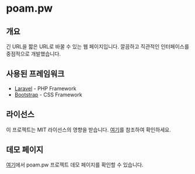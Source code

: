 # poam.pw

## 개요

긴 URL을 짧은 URL로 바꿀 수 있는 웹 페이지입니다. 깔끔하고 직관적인 인터페이스를 중점적으로 개발했습니다.

## 사용된 프레임워크

- [Laravel](https://laravel.com/) - PHP Framework
- [Bootstrap](https://getbootstrap.com/) - CSS Framework

## 라이선스

이 프로젝트는 MIT 라이선스의 영향을 받습니다. [여기](https://github.com/yunh03/poam.pw/blob/main/LICENSE)를 참조하여 확인하세요.

## 데모 페이지

[여기](https://poam.pw)에서 poam.pw 프로젝트 데모 페이지를 확인할 수 있습니다.
